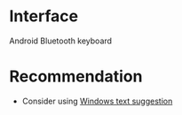 # Interface
Android Bluetooth keyboard

# Recommendation

- Consider using [Windows text suggestion]


[Windows text suggestion]: https://support.microsoft.com/en-us/windows/enable-text-suggestions-in-windows-0bf313ca-c992-4173-aa5f-8341d3953498#WindowsVersion=Windows_11
